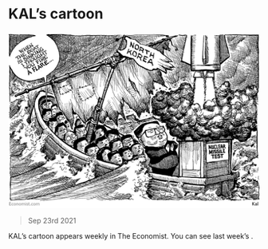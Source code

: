 ###### 

# KAL’s cartoon 

#####  

![image](images/20210925_wwd000.jpg) 

> Sep 23rd 2021 

KAL’s cartoon appears weekly in The Economist. You can see last week’s .

